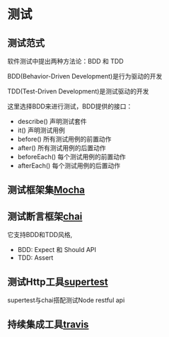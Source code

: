 # 测试

## 测试范式

软件测试中提出两种方法论：BDD 和 TDD

BDD(Behavior-Driven Development)是行为驱动的开发

TDD(Test-Driven Development)是测试驱动的开发

这里选择BDD来进行测试，BDD提供的接口：

- describe() 声明测试套件
- it() 声明测试用例
- before() 所有测试用例的前置动作
- after() 所有测试用例的后置动作
- beforeEach() 每个测试用例的前置动作
- afterEach() 每个测试用例的后置动作

## 测试框架集[Mocha](https://mochajs.org/)

## 测试断言框架[chai](http://www.chaijs.com/)

它支持BDD和TDD风格,

- BDD: Expect 和 Should API
- TDD: Assert

## 测试Http工具[supertest](https://github.com/visionmedia/supertest)

supertest与chai搭配测试Node restful api

## 持续集成工具[travis](https://travis-ci.org)

